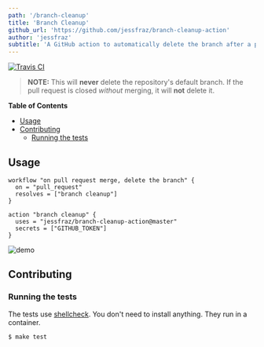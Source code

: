 ```yaml
---
path: '/branch-cleanup'
title: 'Branch Cleanup'
github_url: 'https://github.com/jessfraz/branch-cleanup-action'
author: 'jessfraz'
subtitle: 'A GitHub action to automatically delete the branch after a pull request has been merged.'
---
```


[![Travis CI](https://img.shields.io/travis/jessfraz/branch-cleanup-action.svg?style=for-the-badge)](https://travis-ci.org/jessfraz/branch-cleanup-action)

> **NOTE:** This will **never** delete the repository's default branch. If the pull request is closed _without_ merging, it will **not** delete it.

**Table of Contents**

<!-- toc -->

- [Usage](#usage)
- [Contributing](#contributing)
  - [Running the tests](#running-the-tests)

<!-- tocstop -->

## Usage

```
workflow "on pull request merge, delete the branch" {
  on = "pull_request"
  resolves = ["branch cleanup"]
}

action "branch cleanup" {
  uses = "jessfraz/branch-cleanup-action@master"
  secrets = ["GITHUB_TOKEN"]
}
```

![demo](https://github.com/jessfraz/branch-cleanup-action/raw/master/demo.png)

## Contributing

### Running the tests

The tests use [shellcheck](https://github.com/koalaman/shellcheck). You don't
need to install anything. They run in a container.

```console
$ make test
```
